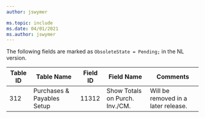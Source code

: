 ```yaml
---
author: jswymer

ms.topic: include
ms.date: 04/01/2021
ms.author: jswymer
---
```

The following fields are marked as `ObsoleteState = Pending;` in the NL version.

|Table ID|Table Name|Field ID|Field Name|Comments|
|--------|--------|--------|--------|--------|
|312|Purchases & Payables Setup|11312|Show Totals on Purch. Inv./CM.|Will be removed in a later release.|
